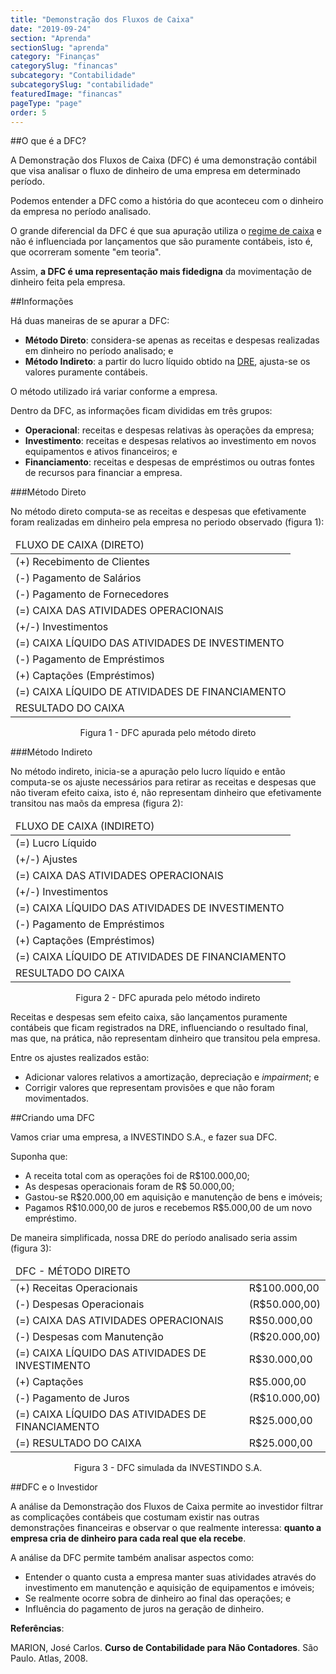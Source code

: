 ```yaml
---
title: "Demonstração dos Fluxos de Caixa"
date: "2019-09-24"
section: "Aprenda"
sectionSlug: "aprenda"
category: "Finanças"
categorySlug: "financas"
subcategory: "Contabilidade"
subcategorySlug: "contabilidade"
featuredImage: "financas"
pageType: "page"
order: 5
---
```


##O que é a DFC?

A Demonstração dos Fluxos de Caixa (DFC) é uma demonstração contábil que visa analisar o fluxo de dinheiro de uma empresa em determinado período.

Podemos entender a DFC como a história do que aconteceu com o dinheiro da empresa no período analisado.

O grande diferencial da DFC é que sua apuração utiliza o [regime de caixa](/financas/contabilidade/regimes-contabeis) e não é influenciada por lançamentos que são puramente contábeis, isto é, que ocorreram somente "em teoria".

Assim, **a DFC é uma representação mais fidedigna** da movimentação de dinheiro feita pela empresa.

##Informações

Há duas maneiras de se apurar a DFC:

- **Método Direto**: considera-se apenas as receitas e despesas realizadas em dinheiro no período analisado; e
- **Método Indireto**: a partir do lucro líquido obtido na [DRE](financas/contabilidade/dre), ajusta-se os valores puramente contábeis.

O método utilizado irá variar conforme a empresa.

Dentro da DFC, as informações ficam divididas em três grupos:

- **Operacional**: receitas e despesas relativas às operações da empresa;
- **Investimento**: receitas e despesas relativos ao investimento em novos equipamentos e ativos financeiros; e
- **Financiamento**: receitas e despesas de empréstimos ou outras fontes de recursos para financiar a empresa.

###Método Direto

No método direto computa-se as receitas e despesas que efetivamente foram realizadas em dinheiro pela empresa no periodo observado (figura 1):

<div class="overflow">
<table class="regularTable responsiveTable" id="figura1">
<thead>
<tr>
<td>FLUXO DE CAIXA (DIRETO)</td>
</tr>
</thead>
<tbody>
<tr>
<td>(+) Recebimento de Clientes</td>
</tr>
<tr>
<td>(-) Pagamento de Salários</td>
</tr>
<tr>
<td>(-) Pagamento de Fornecedores</td>
</tr>
<tr>
<td>(=) CAIXA DAS ATIVIDADES OPERACIONAIS</td>
</tr>
<tr>
<td>(+/-) Investimentos</td>
</tr>
<tr>
<td>(=) CAIXA LÍQUIDO DAS ATIVIDADES DE INVESTIMENTO</td>
</tr>
<tr>
<td>(-) Pagamento de Empréstimos</td>
</tr>
<tr>
<td>(+) Captações (Empréstimos)</td>
</tr>
<tr>
<td>(=) CAIXA LÍQUIDO DE ATIVIDADES DE FINANCIAMENTO</td>
</tr>
<tr>
<td>RESULTADO DO CAIXA</td>
</tr>
</tbody>
</table>
</div>
<p class="legenda" style="text-align:center;">Figura 1 - DFC apurada pelo método direto</p>

###Método Indireto

No método indireto, inicia-se a apuração pelo lucro líquido e então computa-se os ajuste necessários para retirar as receitas e despesas que não tiveram efeito caixa, isto é, não representam dinheiro que efetivamente transitou nas maõs da empresa (figura 2):

<div class="overflow">
<table class="regularTable responsiveTable" id="figura2">
<thead>
<tr>
<td>FLUXO DE CAIXA (INDIRETO)</td>
</tr>
</thead>
<tbody>
<tr>
<td>(=) Lucro Líquido</td>
</tr>
<tr>
<td>(+/-) Ajustes</td>
</tr>
<tr>
<td>(=) CAIXA DAS ATIVIDADES OPERACIONAIS</td>
</tr>
<tr>
<td>(+/-) Investimentos</td>
</tr>
<tr>
<td>(=) CAIXA LÍQUIDO DAS ATIVIDADES DE INVESTIMENTO</td>
</tr>
<tr>
<td>(-) Pagamento de Empréstimos</td>
</tr>
<tr>
<td>(+) Captações (Empréstimos)</td>
</tr>
<tr>
<td>(=) CAIXA LÍQUIDO DE ATIVIDADES DE FINANCIAMENTO</td>
</tr>
<tr>
<td>RESULTADO DO CAIXA</td>
</tr>
</tbody>
</table>
</div>
<p class="legenda" style="text-align:center;">Figura 2 - DFC apurada pelo método indireto</p>

Receitas e despesas sem efeito caixa, são lançamentos puramente contábeis que ficam registrados na DRE, influenciando o resultado final, mas que, na prática, não representam dinheiro que transitou pela empresa.

Entre os ajustes realizados estão:

- Adicionar valores relativos a amortização, depreciação e *impairment*; e
- Corrigir valores que representam provisões e que não foram movimentados.

##Criando uma DFC

Vamos criar uma empresa, a INVESTINDO S.A., e fazer sua DFC.

Suponha que:

- A receita total com as operações foi de R\$100.000,00;
- As despesas operacionais foram de R\$ 50.000,00;
- Gastou-se R\$20.000,00 em aquisição e manutenção de bens e imóveis;
- Pagamos R\$10.000,00 de juros e recebemos R\$5.000,00 de um novo empréstimo.

De maneira simplificada, nossa DRE do período analisado seria assim (figura 3):

<div class = "overflow">
<table class="regularTable responsiveTable" id="figura3">
<thead>
<tr>
<td colspan="2">DFC - MÉTODO DIRETO</td>
</tr>
</thead>
<tbody>
<tr>
<td>(+) Receitas Operacionais</td>
<td>R$100.000,00</td>
</tr>
<tr>
<td>(-) Despesas Operacionais</td>
<td>(R$50.000,00)</td>
</tr>
<tr>
<td>(=) CAIXA DAS ATIVIDADES OPERACIONAIS</td>
<td>R$50.000,00</td>
</tr>
<tr>
<td>(-) Despesas com Manutenção</td>
<td>(R$20.000,00)</td>
</tr>
<tr>
<td>(=) CAIXA LÍQUIDO DAS ATIVIDADES DE INVESTIMENTO</td>
<td>R$30.000,00</td>
</tr>
<tr>
<td>(+) Captações</td>
<td>R$5.000,00</td>
</tr>
<tr>
<td>(-) Pagamento de Juros</td>
<td>(R$10.000,00)</td>
</tr>
<tr>
<td>(=) CAIXA LÍQUIDO DAS ATIVIDADES DE FINANCIAMENTO</td>
<td>R$25.000,00</td>
</tr>
<tr>
<td>(=) RESULTADO DO CAIXA</td>
<td>R$25.000,00</td>
</tr>
</tbody>
</table>
</div>

<p class="legenda" style="text-align:center">Figura 3 - DFC simulada da INVESTINDO S.A.</p>

##DFC e o Investidor

A análise da Demonstração dos Fluxos de Caixa permite ao investidor filtrar as complicações contábeis que costumam existir nas outras demonstrações financeiras e observar o que realmente interessa: **quanto a empresa cria de dinheiro para cada real que ela recebe**.

A análise da DFC permite também analisar aspectos como:

- Entender o quanto custa a empresa manter suas atividades através do investimento em manutenção e aquisição de equipamentos e imóveis;
- Se realmente ocorre sobra de dinheiro ao final das operações; e
- Influência do pagamento de juros na geração de dinheiro.

<div class="referencias">

**Referências**:

<p id="1">MARION, José Carlos. <strong>Curso de Contabilidade para Não Contadores</strong>. São Paulo. Atlas, 2008.</p>


</div>